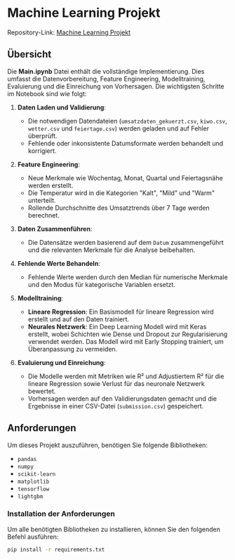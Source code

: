 # Machine Learning Projekt


Repository-Link: [Machine Learning Projekt](https://github.com/sina-1997-3/Machine-Learning-.git)

## Übersicht

Die **Main.ipynb** Datei enthält die vollständige Implementierung. Dies umfasst die Datenvorbereitung, Feature Engineering, Modelltraining, Evaluierung und die Einreichung von Vorhersagen. Die wichtigsten Schritte im Notebook sind wie folgt:

1. **Daten Laden und Validierung**:
   - Die notwendigen Datendateien (`umsatzdaten_gekuerzt.csv`, `kiwo.csv`, `wetter.csv` und `feiertage.csv`) werden geladen und auf Fehler überprüft.
   - Fehlende oder inkonsistente Datumsformate werden behandelt und korrigiert.

2. **Feature Engineering**:
   - Neue Merkmale wie Wochentag, Monat, Quartal und Feiertagsnähe werden erstellt.
   - Die Temperatur wird in die Kategorien "Kalt", "Mild" und "Warm" unterteilt.
   - Rollende Durchschnitte des Umsatztrends über 7 Tage werden berechnet.

3. **Daten Zusammenführen**:
   - Die Datensätze werden basierend auf dem `Datum` zusammengeführt und die relevanten Merkmale für die Analyse beibehalten.

4. **Fehlende Werte Behandeln**:
   - Fehlende Werte werden durch den Median für numerische Merkmale und den Modus für kategorische Variablen ersetzt.

5. **Modelltraining**:
   - **Lineare Regression**: Ein Basismodell für lineare Regression wird erstellt und auf den Daten trainiert.
   - **Neurales Netzwerk**: Ein Deep Learning Modell wird mit Keras erstellt, wobei Schichten wie Dense und Dropout zur Regularisierung verwendet werden. Das Modell wird mit Early Stopping trainiert, um Überanpassung zu vermeiden.

6. **Evaluierung und Einreichung**:
   - Die Modelle werden mit Metriken wie R² und Adjustiertem R² für die lineare Regression sowie Verlust für das neuronale Netzwerk bewertet.
   - Vorhersagen werden auf den Validierungsdaten gemacht und die Ergebnisse in einer CSV-Datei (`submission.csv`) gespeichert.

## Anforderungen

Um dieses Projekt auszuführen, benötigen Sie folgende Bibliotheken:

- `pandas`
- `numpy`
- `scikit-learn`
- `matplotlib`
- `tensorflow`
- `lightgbm`

### Installation der Anforderungen

Um alle benötigten Bibliotheken zu installieren, können Sie den folgenden Befehl ausführen:

```bash
pip install -r requirements.txt